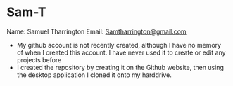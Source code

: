 # Sam-T
Name: Samuel Tharrington
Email: Samtharrington@gmail.com
- My github account is not recently created, although I have no memory of when I created this account. I have never used it to create or edit any projects before
- I created the repository by creating it on the Github website, then using the desktop application I cloned it onto my harddrive. 
